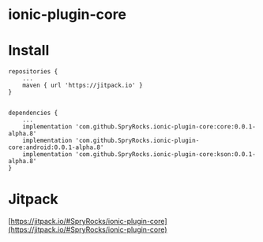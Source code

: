# ionic-plugin-core

# Install

```
repositories {
    ...
    maven { url 'https://jitpack.io' }
}
```

```
 
dependencies {
    ...
    implementation 'com.github.SpryRocks.ionic-plugin-core:core:0.0.1-alpha.8'
    implementation 'com.github.SpryRocks.ionic-plugin-core:android:0.0.1-alpha.8'
    implementation 'com.github.SpryRocks.ionic-plugin-core:kson:0.0.1-alpha.8'
}
```

# Jitpack

[https://jitpack.io/#SpryRocks/ionic-plugin-core](https://jitpack.io/#SpryRocks/ionic-plugin-core)
